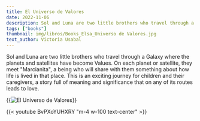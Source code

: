 ```yaml
---
title: El Universo de Valores
date: 2022-11-06
description: Sol and Luna are two little brothers who travel through a Galaxy where the planets and satellites have become Values.
tags: ["books"]
thumbnail: img/libros/Books_Elsa_Universo de Valores.jpg
text_author: Victoria Usabal
---
```


Sol and Luna are two little brothers who travel through a Galaxy where the planets and satellites have become Values. On each planet or satellite, they meet "Marcianita", a being who will share with them something about how life is lived in that place. 
This is an exciting journey for children and their caregivers, a story full of meaning and significance that on any of its routes leads to love.

{{<image src="img/libros/5_Book_El Universo de Valores.jpg" alt="El Universo de Valores">}}

{{< youtube BvPXoYUHXRY "m-4 w-100 text-center" >}}
